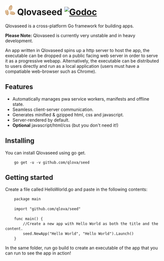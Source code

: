 # ![logo](media/logo.png) Qlovaseed [![Godoc](https://godoc.org/github.com/qlova/seed?status.svg)](https://godoc.org/github.com/qlova/seed)  

Qlovaseed is a cross-platform Go framework for building apps.

**Please Note:** Qlovaseed is currently very unstable and in heavy development.

An app written in Qlovaseed spins up a http server to host the app, 
the executable can be dropped on a public facing web server in order to serve it as a progressive webapp.
Alternatively, the executable can be distributed to users directly and run
 as a local application (users must have a compatiable web-browser such as Chrome).

## Features

* Automatically manages pwa service workers, manifests and offline state.
* Seamless client-server communication.
* Generates minified & gzipped html, css and javascript.
* Server-rendered by default.
* **Optional** javascript/html/css (but you don't need it!)

## Installing

You can install Qlovaseed using go get.
```
	go get -u -v github.com/qlova/seed
```

## Getting started

Create a file called HelloWorld.go and paste in the following contents:

```
	package main

	import "github.com/qlova/seed"

	func main() {
		//Create a new app with Hello World as both the title and the content.
		seed.NewApp("Hello World", "Hello World").Launch()
	}
```

In the same folder, run go build to create an executable of the app that you can run to see the app in action!